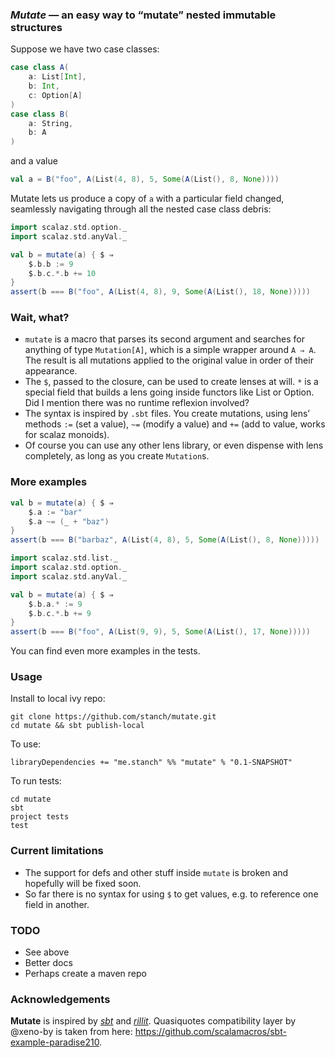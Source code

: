 ### *Mutate* — an easy way to “mutate” nested immutable structures

Suppose we have two case classes:
```scala
case class A(
    a: List[Int],
    b: Int,
    c: Option[A]
)
case class B(
    a: String,
    b: A
)
```
and a value
```scala
val a = B("foo", A(List(4, 8), 5, Some(A(List(), 8, None))))
```
Mutate lets us produce a copy of ```a``` with a particular field changed,
seamlessly navigating through all the nested case class debris:
```scala
import scalaz.std.option._
import scalaz.std.anyVal._

val b = mutate(a) { $ ⇒
    $.b.b := 9
    $.b.c.*.b += 10
}
assert(b === B("foo", A(List(4, 8), 9, Some(A(List(), 18, None)))))
```
### Wait, what?

* ```mutate``` is a macro that parses its second argument and searches for anything of type ```Mutation[A]```, which is
a simple wrapper around ```A ⇒ A```. The result is all mutations applied to the original value in order of their appearance.
* The ```$```, passed to the closure, can be used to create lenses at will. ```*``` is a special field that builds
a lens going inside functors like List or Option. Did I mention there was no runtime reflexion involved?
* The syntax is inspired by ```.sbt``` files. You create mutations, using lens’ methods ```:=``` (set a value),
```~=``` (modify a value) and ```+=``` (add to value, works for scalaz monoids).
* Of course you can use any other lens library, or even dispense with lens completely, as long as you create ```Mutation```s.

### More examples
```scala
val b = mutate(a) { $ ⇒
    $.a := "bar"
    $.a ~= (_ + "baz")
}
assert(b === B("barbaz", A(List(4, 8), 5, Some(A(List(), 8, None)))))
```
```scala
import scalaz.std.list._
import scalaz.std.option._
import scalaz.std.anyVal._

val b = mutate(a) { $ ⇒
    $.b.a.* := 9
    $.b.c.*.b += 9
}
assert(b === B("foo", A(List(9, 9), 5, Some(A(List(), 17, None)))))
```
You can find even more examples in the tests.

### Usage

Install to local ivy repo:
```
git clone https://github.com/stanch/mutate.git
cd mutate && sbt publish-local
```
To use:
```
libraryDependencies += "me.stanch" %% "mutate" % "0.1-SNAPSHOT"
```
To run tests:
```
cd mutate
sbt
project tests
test
```

### Current limitations

* The support for defs and other stuff inside ```mutate``` is broken and hopefully will be fixed soon.
* So far there is no syntax for using ```$``` to get values, e.g. to reference one field in another.

### TODO

* See above
* Better docs
* Perhaps create a maven repo

### Acknowledgements

**Mutate** is inspired by [*sbt*](http://www.scala-sbt.org/release/docs/Getting-Started/Basic-Def.html#how-build-sbt-defines-settings) and [*rillit*](https://github.com/akisaarinen/rillit). Quasiquotes compatibility layer
by @xeno-by is taken from here: https://github.com/scalamacros/sbt-example-paradise210.
